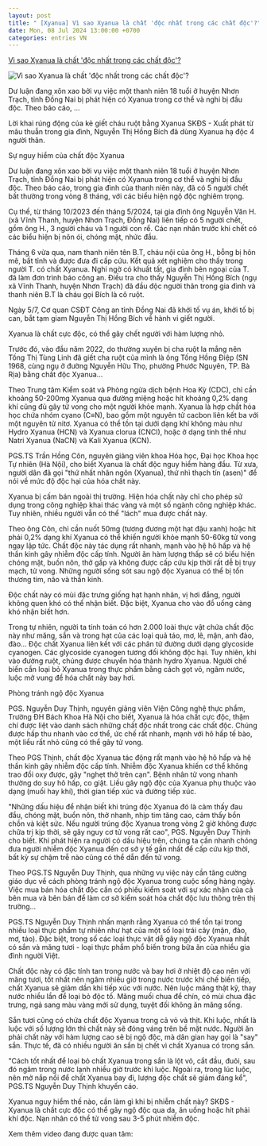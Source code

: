```yaml
---
layout: post
title: " [Xyanua] Vì sao Xyanua là chất 'độc nhất trong các chất độc'?"
date: Mon, 08 Jul 2024 13:00:00 +0700
categories: entries VN
---
```

[Vì sao Xyanua là chất 'độc nhất trong các chất độc'?](https://suckhoedoisong.vn/xyanua-la-chat-doc-nhat-trong-cac-chat-doc-lam-sao-de-phong-tranh-169240708113802228.htm)

![Vì sao Xyanua là chất 'độc nhất trong các chất độc'?](https://suckhoedoisong.qltns.mediacdn.vn/zoom/600_315/324455921873985536/2024/7/8/chat-doc-xyanua-17204133022431240579463-8-0-398-624-crop-17204133643801932113450.jpg)

Dư luận đang xôn xao bởi vụ việc một thanh niên 18 tuổi ở huyện Nhơn Trạch, tỉnh Đồng Nai bị phát hiện có Xyanua trong cơ thể và nghi bị đầu độc. Theo báo cáo, ...

Lời khai rúng động của kẻ giết cháu ruột bằng Xyanua SKĐS - Xuất phát từ mâu thuẫn trong gia đình, Nguyễn Thị Hồng Bích đã dùng Xyanua hạ độc 4 người thân.

Sự nguy hiểm của chất độc Xyanua

Dư luận đang xôn xao bởi vụ việc một thanh niên 18 tuổi ở huyện Nhơn Trạch, tỉnh Đồng Nai bị phát hiện có Xyanua trong cơ thể và nghi bị đầu độc. Theo báo cáo, trong gia đình của thanh niên này, đã có 5 người chết bất thường trong vòng 8 tháng, với các biểu hiện ngộ độc nghiêm trọng.



Cụ thể, từ tháng 10/2023 đến tháng 5/2024, tại gia đình ông Nguyễn Văn H. (xã Vĩnh Thanh, huyện Nhơn Trạch, Đồng Nai) liên tiếp có 5 người chết, gồm ông H., 3 người cháu và 1 người con rể. Các nạn nhân trước khi chết có các biểu hiện bị nôn ói, chóng mặt, nhức đầu.

Tháng 6 vừa qua, nam thanh niên tên B.T, cháu nội của ông H., bỗng bị hôn mê, bất tỉnh và được đưa đi cấp cứu. Kết quả xét nghiệm cho thấy trong người T. có chất Xyanua. Nghi ngờ có khuất tất, gia đình bên ngoại của T. đã làm đơn trình báo công an. Điều tra cho thấy Nguyễn Thị Hồng Bích (ngụ xã Vĩnh Thanh, huyện Nhơn Trạch) đã đầu độc người thân trong gia đình và thanh niên B.T là cháu gọi Bích là cô ruột.

Ngày 5/7, Cơ quan CSĐT Công an tỉnh Đồng Nai đã khởi tố vụ án, khởi tố bị can, bắt tạm giam Nguyễn Thị Hồng Bích về hành vi giết người.

Xyanua là chất cực độc, có thể gây chết người với hàm lượng nhỏ.

Trước đó, vào đầu năm 2022, do thường xuyên bị cha ruột la mắng nên Tống Thị Tùng Linh đã giết cha ruột của mình là ông Tống Hồng Điệp (SN 1968, cùng ngụ ở đường Nguyễn Hữu Thọ, phường Phước Nguyên, TP. Bà Rịa) bằng chất độc Xyanua...

Theo Trung tâm Kiểm soát và Phòng ngừa dịch bệnh Hoa Kỳ (CDC), chỉ cần khoảng 50-200mg Xyanua qua đường miệng hoặc hít khoảng 0,2% dạng khí cũng đủ gây tử vong cho một người khỏe mạnh. Xyanua là hợp chất hóa học chứa nhóm cyano (C≡N), bao gồm một nguyên tử cacbon liên kết ba với một nguyên tử nitơ. Xyanua có thể tồn tại dưới dạng khí không màu như Hydro Xyanua (HCN) và Xyanua clorua (CNCl), hoặc ở dạng tinh thể như Natri Xyanua (NaCN) và Kali Xyanua (KCN).

PGS.TS Trần Hồng Côn, nguyên giảng viên khoa Hóa học, Đại học Khoa học Tự nhiên (Hà Nội), cho biết Xyanua là chất độc nguy hiểm hàng đầu. Từ xưa, người dân đã gọi "thứ nhất nhân ngôn (Xyanua), thứ nhì thạch tín (asen)" để nói về mức độ độc hại của hóa chất này.

Xyanua bị cấm bán ngoài thị trường. Hiện hóa chất này chỉ cho phép sử dụng trong công nghiệp khai thác vàng và một số ngành công nghiệp khác. Tuy nhiên, nhiều người vẫn có thể "lách" mua được chất này.

Theo ông Côn, chỉ cần nuốt 50mg (tương đương một hạt đậu xanh) hoặc hít phải 0,2% dạng khí Xyanua có thể khiến người khỏe mạnh 50-60kg tử vong ngay lập tức. Chất độc này tác dụng rất nhanh, mạnh vào hệ hô hấp và hệ thần kinh gây nhiễm độc cấp tính. Người ăn hàm lượng thấp sẽ có biểu hiện chóng mặt, buồn nôn, thở gấp và không được cấp cứu kịp thời rất dễ bị trụy mạch, tử vong. Những người sống sót sau ngộ độc Xyanua có thể bị tổn thương tim, não và thần kinh.

Độc chất này có mùi đặc trưng giống hạt hạnh nhân, vị hơi đắng, người không quen khó có thể nhận biết. Đặc biệt, Xyanua cho vào đồ uống càng khó nhận biết hơn.

Trong tự nhiên, người ta tính toán có hơn 2.000 loài thực vật chứa chất độc này như măng, sắn và trong hạt của các loại quả táo, mơ, lê, mận, anh đào, đào… Độc chất Xyanua liên kết với các phân tử đường dưới dạng glycoside cyanogen. Các glycoside cyanogen tương đối không độc hại. Tuy nhiên, khi vào đường ruột, chúng được chuyển hóa thành hydro Xyanua. Người chế biến cần loại bỏ Xyanua trong thực phẩm bằng cách gọt vỏ, ngâm nước, luộc mở vung để hóa chất này bay hơi.

Phòng tránh ngộ độc Xyanua

PGS. Nguyễn Duy Thịnh, nguyên giảng viên Viện Công nghệ thực phẩm, Trường ĐH Bách Khoa Hà Nội cho biết, Xyanua là hóa chất cực độc, thậm chí được liệt vào danh sách những chất độc nhất trong các chất độc. Chúng được hấp thu nhanh vào cơ thể, ức chế rất nhanh, mạnh với hô hấp tế bào, một liều rất nhỏ cũng có thể gây tử vong.

Theo PGS Thịnh, chất độc Xyanua tác động rất mạnh vào hệ hô hấp và hệ thần kinh gây nhiễm độc cấp tính. Nhiễm độc Xyanua khiến cơ thể không trao đổi oxy được, gây "nghẹt thở trên cạn". Bệnh nhân tử vong nhanh thường do suy hô hấp, co giật. Liều gây ngộ độc của Xyanua phụ thuộc vào dạng (muối hay khí), thời gian tiếp xúc và đường tiếp xúc.



"Những dấu hiệu để nhận biết khi trúng độc Xyanua đó là cảm thấy đau đầu, chóng mặt, buồn nôn, thở nhanh, nhịp tim tăng cao, cảm thấy bồn chồn và kiệt sức. Nếu người trúng độc Xyanua trong vòng 2 giờ không được chữa trị kịp thời, sẽ gây nguy cơ tử vong rất cao", PGS. Nguyễn Duy Thịnh cho biết. Khi phát hiện ra người có dấu hiệu trên, chúng ta cần nhanh chóng đưa người nhiễm độc Xyanua đến cơ sở y tế gần nhất để cấp cứu kịp thời, bất kỳ sự chậm trễ nào cũng có thể dẫn đến tử vong.



Theo PGS.TS Nguyễn Duy Thịnh, qua những vụ việc này cần tăng cường giáo dục về cách phòng tránh ngộ độc Xyanua trong cuộc sống hàng ngày. Việc mua bán hóa chất độc cần có phiếu kiểm soát với sự xác nhận của cả bên mua và bên bán để làm cơ sở kiểm soát hóa chất độc lưu thông trên thị trường...

PGS.TS Nguyễn Duy Thịnh nhấn mạnh rằng Xyanua có thể tồn tại trong nhiều loại thực phẩm tự nhiên như hạt của một số loại trái cây (mận, đào, mơ, táo). Đặc biệt, trong số các loại thực vật dễ gây ngộ độc Xyanua nhất có sắn và măng tươi - loại thực phẩm phổ biến trong bữa ăn của nhiều gia đình người Việt.

Chất độc này có đặc tính tan trong nước và bay hơi ở nhiệt độ cao nên với măng tươi, tốt nhất nên ngâm nhiều giờ trong nước trước khi chế biến tiếp, chất Xyanua sẽ giảm dần khi tiếp xúc với nước. Nên luộc măng thật kỹ, thay nước nhiều lần để loại bỏ độc tố. Măng muối chua để chín, có mùi chua đặc trưng, ngả sang màu vàng mới sử dụng, tuyệt đối không ăn măng sống.

Sắn tươi cũng có chứa chất độc Xyanua trong cả vỏ và thịt. Khi luộc, nhất là luộc với số lượng lớn thì chất này sẽ đóng váng trên bề mặt nước. Người ăn phải chất này với hàm lượng cao sẽ bị ngộ độc, mà dân gian hay gọi là "say" sắn. Thực tế, đã có nhiều người ăn sắn bị chết vì chất Xyanua có trong sắn.

"Cách tốt nhất để loại bỏ chất Xyanua trong sắn là lột vỏ, cắt đầu, đuôi, sau đó ngâm trong nước lạnh nhiều giờ trước khi luộc. Ngoài ra, trong lúc luộc, nên mở nắp nồi để chất Xyanua bay đi, lượng độc chất sẽ giảm đáng kể", PGS.TS Nguyễn Duy Thịnh khuyến cáo.

Xyanua nguy hiểm thế nào, cần làm gì khi bị nhiễm chất này? SKĐS - Xyanua là chất cực độc có thể gây ngộ độc qua da, ăn uống hoặc hít phải khí độc. Nạn nhân có thể tử vong sau 3-5 phút nhiễm độc.

Xem thêm video đang được quan tâm:

